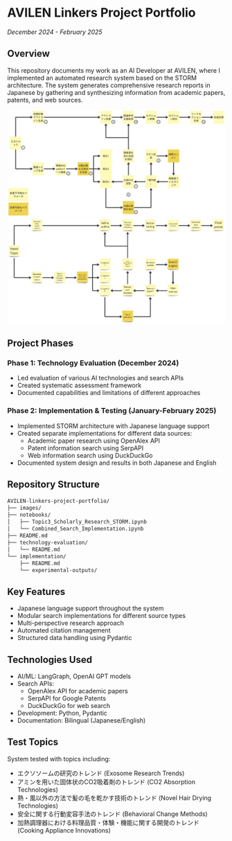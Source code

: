 # AVILEN Linkers Project Portfolio
*December 2024 - February 2025*

## Overview
This repository documents my work as an AI Developer at AVILEN, where I implemented an automated research system based on the STORM architecture. The system generates comprehensive research reports in Japanese by gathering and synthesizing information from academic papers, patents, and web sources.

![STORM Architecture Overview](/images/storm-architecture-jp.png)
![STORM Architecture Overview](/images/storm-architecture-en.png)

## Project Phases

### Phase 1: Technology Evaluation (December 2024)
- Led evaluation of various AI technologies and search APIs
- Created systematic assessment framework
- Documented capabilities and limitations of different approaches

### Phase 2: Implementation & Testing (January-February 2025)
- Implemented STORM architecture with Japanese language support
- Created separate implementations for different data sources:
  * Academic paper research using OpenAlex API
  * Patent information search using SerpAPI
  * Web information search using DuckDuckGo
- Documented system design and results in both Japanese and English

## Repository Structure
```
AVILEN-linkers-project-portfolio/
├── images/
├── notebooks/
│   ├── Topic3_Scholarly_Research_STORM.ipynb
│   └── Combined_Search_Implementation.ipynb
├── README.md
├── technology-evaluation/
│   └── README.md
└── implementation/
    ├── README.md
    └── experimental-outputs/
```

## Key Features
- Japanese language support throughout the system
- Modular search implementations for different source types
- Multi-perspective research approach
- Automated citation management
- Structured data handling using Pydantic

## Technologies Used
- AI/ML: LangGraph, OpenAI GPT models
- Search APIs:
  * OpenAlex API for academic papers
  * SerpAPI for Google Patents
  * DuckDuckGo for web search
- Development: Python, Pydantic
- Documentation: Bilingual (Japanese/English)

## Test Topics
System tested with topics including:
- エクソソームの研究のトレンド (Exosome Research Trends)
- アミンを用いた固体状のCO2吸着剤のトレンド (CO2 Absorption Technologies)
- 熱・風以外の方法で髪の毛を乾かす技術のトレンド (Novel Hair Drying Technologies)
- 安全に関する行動変容手法のトレンド (Behavioral Change Methods)
- 加熱調理器における料理品質・体験・機能に関する開発のトレンド (Cooking Appliance Innovations)
